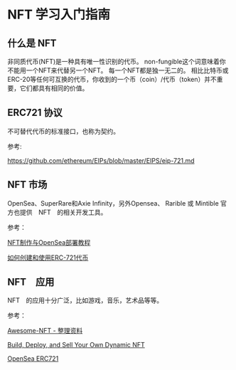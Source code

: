 # NFT 学习入门指南

## 什么是 NFT

非同质代币(NFT)是一种具有唯一性识别的代币。 non-fungible这个词意味着你不能用一个NFT来代替另一个NFT。 每一个NFT都是独一无二的。 相比比特币或ERC-20等任何可互换的代币，你收到的一个币（coin）/代币（token）并不重要，它们都具有相同的价值。

## ERC721 协议

不可替代代币的标准接口，也称为契约。

参考:

https://github.com/ethereum/EIPs/blob/master/EIPS/eip-721.md

## NFT 市场

OpenSea、SuperRare和Axie Infinity，另外Opensea、 Rarible 或 Mintible 官方也提供　NFT　的相关开发工具。

参考：

[NFT制作与OpenSea部署教程](https://learnblockchain.cn/article/2366)

[如何创建和使用ERC-721代币](https://learnblockchain.cn/article/2077#NFT%E5%92%8CERC-721%E7%9A%84%E4%BD%BF%E7%94%A8%E6%A1%88%E4%BE%8B-)


## NFT　应用

NFT　的应用十分广泛，比如游戏，音乐，艺术品等等。

参考：

[Awesome-NFT - 整理资料](https://github.com/gianni-dalerta/awesome-nft)

[Build, Deploy, and Sell Your Own Dynamic NFT](https://blog.chain.link/build-deploy-and-sell-your-own-dynamic-nft/)

[OpenSea ERC721](https://docs.opensea.io/docs/getting-started)